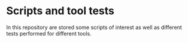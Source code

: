 # Scripts and tool tests

In this repository are stored some scripts of interest as well as different tests performed for different tools. 
